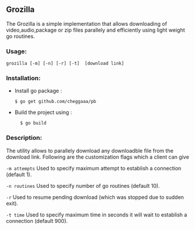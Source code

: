 ## Grozilla
The Grozilla is a simple implementation that allows downloading of video,audio,package or zip files parallely and
efficiently using light weight go routines.

### Usage:

```
grozilla [-m] [-n] [-r] [-t]  [download link] 
```

### Installation:

- Install go package :
    ```
    $ go get github.com/cheggaaa/pb
    ```

- Build the project using :
  ```
    $ go build
  ```



### Description:

The utility allows to parallely download any downloadble file from the download link. Following are the customization flags which a client can
give

``` -m attempts ``` 
	Used to specify maximum attempt to establish a connection (default 1).

``` -n routines ``` 
	Used to specify number of go routines (default 10).

``` -r ``` 
	Used to resume pending download (which was stopped due to sudden exit).

``` -t time ``` 
	Used to specify maximum time in seconds it will wait to establish a connection (default 900).

